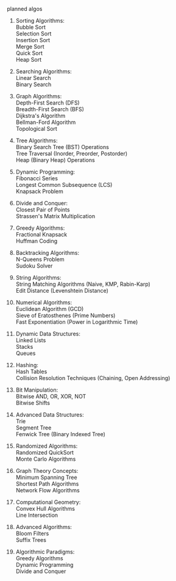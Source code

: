 planned algos

1. Sorting Algorithms:<br>
Bubble Sort<br>
Selection Sort<br>
Insertion Sort<br>
Merge Sort<br>
Quick Sort<br>
Heap Sort<br>

2. Searching Algorithms:<br>
Linear Search<br>
Binary Search<br>

3. Graph Algorithms:<br>
Depth-First Search (DFS)<br>
Breadth-First Search (BFS)<br>
Dijkstra's Algorithm<br>
Bellman-Ford Algorithm<br>
Topological Sort<br>

4. Tree Algorithms:<br>
Binary Search Tree (BST) Operations<br>
Tree Traversal (Inorder, Preorder, Postorder)<br>
Heap (Binary Heap) Operations<br>

5. Dynamic Programming:<br>
Fibonacci Series<br>
Longest Common Subsequence (LCS)<br>
Knapsack Problem<br>

6. Divide and Conquer:<br>
Closest Pair of Points<br>
Strassen's Matrix Multiplication<br>

7. Greedy Algorithms:<br>
Fractional Knapsack<br>
Huffman Coding<br>

8. Backtracking Algorithms:<br>
N-Queens Problem<br>
Sudoku Solver<br>

9. String Algorithms:<br>
String Matching Algorithms (Naive, KMP, Rabin-Karp)<br>
Edit Distance (Levenshtein Distance)<br>

10. Numerical Algorithms:<br>
Euclidean Algorithm (GCD)<br>
Sieve of Eratosthenes (Prime Numbers)<br>
Fast Exponentiation (Power in Logarithmic Time)<br>

11. Dynamic Data Structures:<br>
Linked Lists<br>
Stacks<br>
Queues<br>

12. Hashing:<br>
Hash Tables<br>
Collision Resolution Techniques (Chaining, Open Addressing)<br>

13. Bit Manipulation:<br>
Bitwise AND, OR, XOR, NOT<br>
Bitwise Shifts<br>

14. Advanced Data Structures:<br>
Trie<br>
Segment Tree<br>
Fenwick Tree (Binary Indexed Tree)<br>

15. Randomized Algorithms:<br>
Randomized QuickSort<br>
Monte Carlo Algorithms<br>

16. Graph Theory Concepts:<br>
Minimum Spanning Tree<br>
Shortest Path Algorithms<br>
Network Flow Algorithms<br>

17. Computational Geometry:<br>
Convex Hull Algorithms<br>
Line Intersection<br>

18. Advanced Algorithms:<br>
Bloom Filters<br>
Suffix Trees<br>

19. Algorithmic Paradigms:<br>
Greedy Algorithms<br>
Dynamic Programming<br>
Divide and Conquer<br>